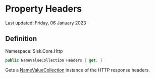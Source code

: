 # Property Headers
Last updated: Friday, 06 January 2023

## Definition
Namespace: Sisk.Core.Http

```csharp
public NameValueCollection Headers { get; }
```

Gets a [NameValueCollection](/spec/System/Collections/Specialized/NameValueCollection) instance of the HTTP response headers.

